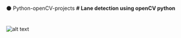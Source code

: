 ⚫ Python-openCV-projects
<b># Lane detection using openCV python </b> <br><br><br>
![alt text](https://github.com/sawravchy/Python-openCV-projects/blob/master/Lane-Detection-Using-OpenCV-python/resources/output.gif)<br><br>
